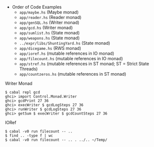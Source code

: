 - Order of Code Examples
  - `app/maybe.hs` (Maybe monad)
  - `app/reader.hs` (Reader monad)
  - `app/genSQL.hs` (Writer monad)
  - `app/gcd.hs` (Writer monad)
  - `app/sumlist.hs` (State monad)
  - `app/weapons.hs` (State monad)
  - `../expr/libs/ShuntingYard.hs` (State monad)
  - `app/dicegame.hs` (RWS monad)
  - `app/ioref.hs` (mutable references in IO monad)
  - `app/filecount.hs` (mutable references in IO monad)
  - `app/stref.hs` (mutable references in ST monad; ST = Strict State Threads)
  - `app/countzeros.hs` (mutable references in ST monad)

Writer Monad
```
$ cabal repl gcd
ghci> import Control.Monad.Writer
ghci> gcdPrint 27 36
ghci> execWriter $ gcdLogSteps 27 36
ghci> runWriter $ gcdLogSteps 27 36
ghci> getSum $ execWriter $ gcdCountSteps 27 36
```

IORef
```
$ cabal -v0 run filecount -- ..
$ find .. -type f | wc
$ cabal -v0 run filecount -- .. . ../.. ~/Temp/
```
